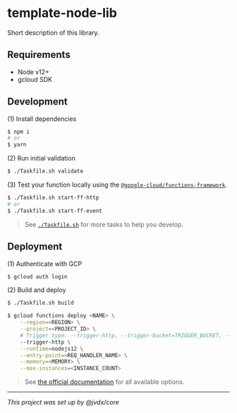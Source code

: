 # template-node-lib

Short description of this library.

## Requirements

  - Node v12+
  - gcloud SDK

## Development

(1) Install dependencies

```bash
$ npm i
# or
$ yarn
```

(2) Run initial validation

```bash
$ ./Taskfile.sh validate
```

(3) Test your function locally using the
[`@google-cloud/functions-framework`][functions-framework].

```bash
$ ./Taskfile.sh start-ff-http
# or
$ ./Taskfile.sh start-ff-event
```

> See [`./Taskfile.sh`](./Taskfile.sh) for more tasks to help you develop.

## Deployment

(1) Authenticate with GCP

```bash
$ gcloud auth login
```

(2) Build and deploy

```bash
$ ./Taskfile.sh build

$ gcloud functions deploy <NAME> \
    --region=<REGION> \
    --project=<PROJECT_ID> \
    # Trigger type: --trigger-http, --trigger-bucket=TRIGGER_BUCKET, --trigger-topic=TRIGGER_TOPIC
    --trigger-http \
    --runtime=nodejs12 \
    --entry-point=<REQ_HANDLER_NAME> \
    --memory=<MEMORY> \
    --max-instances=<INSTANCE_COUNT>
```

> See [the official documentation][gcloud-deploy] for all available options. 

---

_This project was set up by @jvdx/core_

[functions-framework]: https://github.com/GoogleCloudPlatform/functions-framework-nodejs
[gcloud-deploy]: https://cloud.google.com/sdk/gcloud/reference/functions/deploy